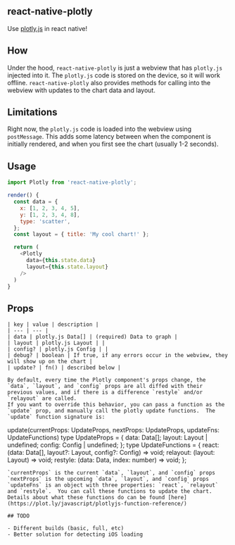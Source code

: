 ## react-native-plotly

Use [plotly.js](https://plot.ly/javascript/) in react native!

## How

Under the hood, `react-native-plotly` is just a webview that has `plotly.js` injected into it. The `plotly.js` code is stored on the device, so it will work offline. `react-native-plotly` also provides methods for calling into the webview with updates to the chart data and layout.

## Limitations

Right now, the `plotly.js` code is loaded into the webview using `postMessage`. This adds some latency between when the component is initially rendered, and when you first see the chart (usually 1-2 seconds).

## Usage

```js
import Plotly from 'react-native-plotly';

render() {
  const data = {
    x: [1, 2, 3, 4, 5],
    y: [1, 2, 3, 4, 8],
    type: 'scatter',
  };
  const layout = { title: 'My cool chart!' };

  return (
    <Plotly
      data={this.state.data}
      layout={this.state.layout}
    />
  )
}
```

## Props

```
| key | value | description |
| --- | --- |
| data | plotly.js Data[] | (required) Data to graph |
| layout | plotly.js Layout | |
| config? | plotly.js Config | |
| debug? | boolean | If true, if any errors occur in the webview, they will show up on the chart |
| update? | fn() | described below |

By default, every time the Plotly component's props change, the `data`, `layout`, and `config` props are all diffed with their previous values, and if there is a difference `restyle` and/or `relayout` are called.
If you want to override this behavior, you can pass a function as the `update` prop, and manually call the plotly update functions.  The `update` function signature is:
```

update(currentProps: UpdateProps, nextProps: UpdateProps, updateFns: UpdateFunctions)
type UpdateProps = {
data: Data[];
layout: Layout | undefined;
config: Config | undefined;
};
type UpdateFunctions = {
react: (data: Data[], layout?: Layout, config?: Config) => void;
relayout: (layout: Layout) => void;
restyle: (data: Data, index: number) => void;
};

```
`currentProps` is the current `data`, `layout`, and `config` props
`nextProps` is the upcoming `data`, `layout`, and `config` props
`updateFns` is an object with three properties: `react`, `relayout` and `restyle`.  You can call these functions to update the chart.  Details about what these functions do can be found [here](https://plot.ly/javascript/plotlyjs-function-reference/)

## TODO

- Different builds (basic, full, etc)
- Better solution for detecting iOS loading
```
